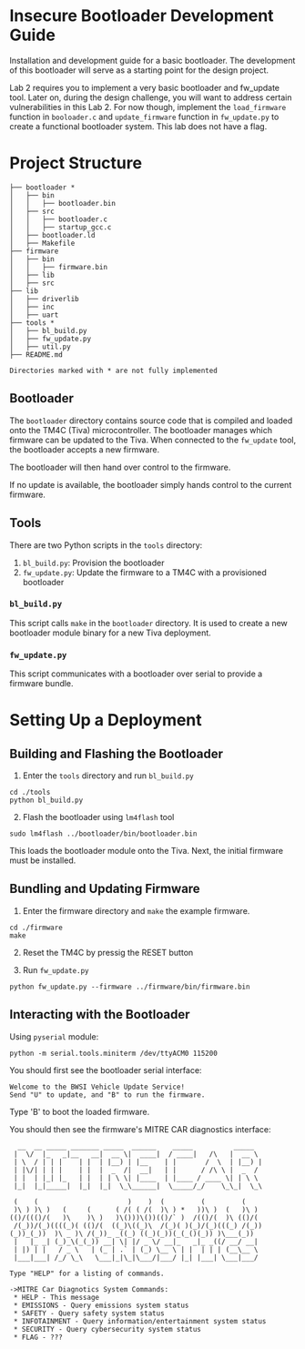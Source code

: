 # Insecure Bootloader Development Guide

Installation and development guide for a basic bootloader. The development of this bootloader will serve as a starting point for the design project.

Lab 2 requires you to implement a very basic bootloader and fw_update tool. Later on, during the design challenge, you will want to address certain vulnerabilities in this Lab 2. For now though, implement the `load_firmware` function in `booloader.c` and `update_firmware` function in `fw_update.py` to create a functional bootloader system. This lab does not have a flag.

# Project Structure
```
├── bootloader *
│   ├── bin
│   │   ├── bootloader.bin
│   ├── src
│   │   ├── bootloader.c
│   │   ├── startup_gcc.c
│   ├── bootloader.ld
│   ├── Makefile
├── firmware
│   ├── bin
│   │   ├── firmware.bin
│   ├── lib
│   ├── src
├── lib
│   ├── driverlib
│   ├── inc
│   ├── uart
├── tools *
│   ├── bl_build.py
│   ├── fw_update.py
│   ├── util.py
├── README.md

Directories marked with * are not fully implemented
```

## Bootloader

The `bootloader` directory contains source code that is compiled and loaded onto the TM4C (Tiva) microcontroller. The bootloader manages which firmware can be updated to the Tiva. When connected to the `fw_update` tool, the bootloader accepts a new firmware.

The bootloader will then hand over control to the firmware.

If no update is available, the bootloader simply hands control to the current firmware.

## Tools

There are two Python scripts in the `tools` directory:

1. `bl_build.py`: Provision the bootloader
3. `fw_update.py`: Update the firmware to a TM4C with a provisioned bootloader

### `bl_build.py`

This script calls `make` in the `bootloader` directory. It is used to create a new bootloader module binary for a new Tiva deployment.

### `fw_update.py`

This script communicates with a bootloader over serial to provide a firmware bundle.

# Setting Up a Deployment

## Building and Flashing the Bootloader

1. Enter the `tools` directory and run `bl_build.py`

```
cd ./tools
python bl_build.py
```

2. Flash the bootloader using `lm4flash` tool
   
```
sudo lm4flash ../bootloader/bin/bootloader.bin
```

This loads the bootloader module onto the Tiva. Next, the initial firmware must be installed.

## Bundling and Updating Firmware

1. Enter the firmware directory and `make` the example firmware.

```
cd ./firmware
make
```

2. Reset the TM4C by pressig the RESET button

3. Run `fw_update.py`

```
python fw_update.py --firmware ../firmware/bin/firmware.bin
```

## Interacting with the Bootloader

Using `pyserial` module:

```
python -m serial.tools.miniterm /dev/ttyACM0 115200
```

You should first see the bootloader serial interface:

```
Welcome to the BWSI Vehicle Update Service!
Send "U" to update, and "B" to run the firmware.
```

Type 'B' to boot the loaded firmware.

You should then see the firmware's MITRE CAR diagnostics interface:

```
  __  __ _____ _______ _____  ______    _____          _____
 |  \/  |_   _|__   __|  __ \|  ____|  / ____|   /\   |  __ \
 | \  / | | |    | |  | |__) | |__    | |       /  \  | |__) |
 | |\/| | | |    | |  |  _  /|  __|   | |      / /\ \ |  _  /
 | |  | |_| |_   | |  | | \ \| |____  | |____ / ____ \| | \ \
 |_|  |_|_____|  |_|  |_|  \_\______|  \_____/_/    \_\_|  \_\

 (    (                      )    )  (         (         (
 )\ ) )\ )   (     (      ( /( ( /(  )\ ) *   ))\ )  (   )\ )
(()/((()/(   )\    )\ )   )\()))\())(()/` )  /(()/(  )\ (()/(
 /(_))/(_)((((_)( (()/(  ((_)\((_)\  /(_)( )(_)/(_)(((_) /(_))
(_))_(_))  )\ _ )\ /(_))_ _((_) ((_)(_))(_(_()(_)) )\___(_))
 |   |_ _| (_)_\(_(_)) __| \| |/ _ \/ __|_   _|_ _((/ __/ __|
 | |) | |   / _ \   | (_ | .` | (_) \__ \ | |  | | | (__\__ \
 |___|___| /_/ \_\   \___|_|\_|\___/|___/ |_| |___| \___|___/

Type "HELP" for a listing of commands.

->MITRE Car Diagnotics System Commands:
 * HELP - This message
 * EMISSIONS - Query emissions system status
 * SAFETY - Query safety system status
 * INFOTAINMENT - Query information/entertainment system status
 * SECURITY - Query cybersecurity system status
 * FLAG - ???
```
